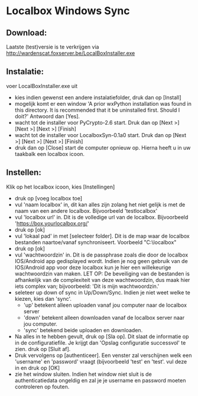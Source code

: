 Localbox Windows Sync
=====================

Download:
---------
Laatste (test)versie is te verkrijgen via http://wardenscat.foxserver.be/LocalBoxInstaller.exe

Instalatie:
-----------
voer LocalBoxInstaller.exe uit
- kies indien gewenst een andere instalatiefolder, druk dan op [Install]
- mogelijk komt er een window 'A prior wxPython installation was found in this directory. It is recommended that it be uninstalled first. Should I doit?' Antwoord dan [Yes].
- wacht tot de installer voor PyCrypto-2.6 start. Druk dan op [Next >] [Next >] [Next >] [Finish]
- wacht tot de installer voor LocalboxSyn-0.1a0 start. Druk dan op [Next >] [Next >] [Next >] [Finish]
- druk dan op [Close]
start de computer opnieuw op. Hierna heeft u in uw taakbalk een localbox icoon.

Instellen:
----------
Klik op het localbox icoon, kies [Instellingen]
- druk op [voeg localbox toe]
- vul 'naam localbox' in, dit kan alles zijn zolang het niet gelijk is met de naam van een andere localbox. Bijvoorbeeld 'testlocalbox'
- vul 'localbox url' in. Dit is de volledige url van de localbox. Bijvoorbeeld 'https://box.yourlocalbox.org/'
- druk op [ok]
- vul 'lokaal pad' in met [selecteer folder]. Dit is de map waar de localbox bestanden naartoe/vanaf synchroniseert. Voorbeeld "C:\localbox\"
- druk op [ok]
- vul 'wachtwoordzin' in. Dit is de passphrase zoals die door de localbox IOS/Android app gedisplayed wordt. Indien je nog geen gebruik van de IOS/Android app voor deze localbox kun je hier een willekeurige wachtwoordzin van maken. LET OP: De beveiliging van de bestanden is afhankelijk van de complexiteit van deze wachtwoordzin, dus maak hier iets complex van; bijvoorbeeld: 'Dit is mijn wachtwoordzin.'
- seleteer up down of sync in Up/Down/Sync. Indien je niet weet welke te kiezen, kies dan 'sync'.
  * 'up' betekent alleen uploaden vanaf jou computer naar de localbox server
  * 'down' betekent alleen downloaden vanaf de localbox server naar jou computer.
  * 'sync' betekend beide uploaden en downloaden.
- Na alles in te hebben gevult, druk op [Sla op]. Dit slaat de informatie op in de configuratiefile. Je krijgt dan 'Opslag configuratie successvol' te zien. druk op [Sluit af].
- Druk vervolgens op [authenticeer]. Een venster zal verschijnen welk een 'username' en 'password' vraagt (bijvoorbeeld 'test' en 'test'. vul deze in en druk op [OK]
- zie het window sluiten. Indien het window niet sluit is de authenticatiedata ongeldig en zal je je username en password moeten controleren op fouten.





